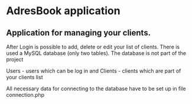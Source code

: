 # AdresBook application

## Application for managing your clients. 

After Login is possible to add, delete or edit your list of clients. There is used a MySQL database (only two tables).
The database is not part of the project

Users - users which can be log in and Clients - clients which are part of your clients list

All necessary data for connecting to the database have to be set up in file connection.php